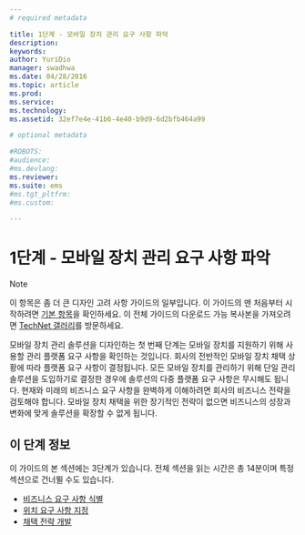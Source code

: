 ```yaml
---
# required metadata

title: 1단계 - 모바일 장치 관리 요구 사항 파악
description:
keywords:
author: YuriDio
manager: swadhwa
ms.date: 04/28/2016
ms.topic: article
ms.prod:
ms.service:
ms.technology:
ms.assetid: 32ef7e4e-41b6-4e40-b9d9-6d2bfb464a99

# optional metadata

#ROBOTS:
#audience:
#ms.devlang:
ms.reviewer: 
ms.suite: ems
#ms.tgt_pltfrm:
#ms.custom:

---
```


# 1단계 - 모바일 장치 관리 요구 사항 파악

>[!NOTE]
>이 항목은 좀 더 큰 디자인 고려 사항 가이드의 일부입니다. 이 가이드의 맨 처음부터 시작하려면 [기본 항목](mdm-design-considerations-guide.md)을 확인하세요. 이 전체 가이드의 다운로드 가능 복사본을 가져오려면 [TechNet 갤러리](https://gallery.technet.microsoft.com/Mobile-Device-Management-7d401582)를 방문하세요.

모바일 장치 관리 솔루션을 디자인하는 첫 번째 단계는 모바일 장치를 지원하기 위해 사용할 관리 플랫폼 요구 사항을 확인하는 것입니다. 회사의 전반적인 모바일 장치 채택 상황에 따라 플랫폼 요구 사항이 결정됩니다. 모든 모바일 장치를 관리하기 위해 단일 관리 솔루션을 도입하기로 결정한 경우에 솔루션의 다중 플랫폼 요구 사항은 무시해도 됩니다. 현재와 미래의 비즈니스 요구 사항을 완벽하게 이해하려면 회사의 비즈니스 전략을 검토해야 합니다. 모바일 장치 채택을 위한 장기적인 전략이 없으면 비즈니스의 성장과 변화에 맞게 솔루션을 확장할 수 없게 됩니다. 

## 이 단계 정보

이 가이드의 본 섹션에는 3단계가 있습니다. 전체 섹션을 읽는 시간은 총 14분이며 특정 섹션으로 건너뛸 수도 있습니다.

- [비즈니스 요구 사항 식별](mdm-identify-business-needs.md)
- [위치 요구 사항 지정](mdm-specify-mdm-location-requirements.md)
- [채택 전략 개발](mdm-develop-mdm-adoption-strategy.md)


<!--HONumber=Apr16_HO2-->


